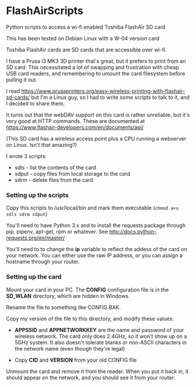 # FlashAirScripts
Python scripts to access a wi-fi enabled Toshiba FlashAir SD card

This has been tested on Debian Linux with a W-04 version card

Toshiba FlashAir cards are SD cards that are accessible over wi-fi.

I have a Prusa i3 MK3 3D printer that's great, but it prefers to print from an
SD card. This necessitated a lot of swapping and frustration with cheap USB
card readers, and remembering to umount the card filesystem before pulling it
out.


I read
https://www.prusaprinters.org/easy-wireless-printing-with-flashair-sd-cards/
but I'm a Linux guy, so I had to write some scripts to talk to it, and I
decided to share them.

It turns out that the webDAV support on this card is rather unreliable, but
it's very good at HTTP commands. These are documented at
https://www.flashair-developers.com/en/documents/api/

(This SD card has a wireless access point plus a CPU running a webserver on
Linux. Isn't that amazing?)

I wrote 3 scripts:

* sdls  - list the contents of the card
* sdput - copy files from local storage to the card
* sdrm - delete files from the card

### Setting up the scripts

Copy this scripts to /usr/local/bin and mark them executable (`chmod a+x sdls sdrm sdput`)

You'll need to have Python 3.x and to install the requests package through
pip, pipenv, apt-get, rpm or whatever. See
http://docs.python-requests.org/en/master/

You'll need to to change the **ip** variable to reflect the addess of the card
on your network. You can either use the raw IP address, or you can assign a
hostname through your router.

### Setting up the card

Mount your card in your PC. The **CONFIG** configuration file is in the
**SD_WLAN** directory, which are hidden in Windows.

Rename the file to something like CONFIG.BAK.

Copy my version of the file to this directory, and modify these values:

* **APPSSID** and **APPNETWORKKEY** are the name and password of your wireless network.
  The card only does 2.4GHz, so it won't show up on a 5GHz system.
  It also doesn't tolerate blanks or non-ASCII characters in the network name (even though they're legal)

* Copy **CID** and **VERSION** from your old CONFIG file

Unmount the card and remove it from the reader. When you put it back in, it
should appear on the network, and you should see it from your router.
